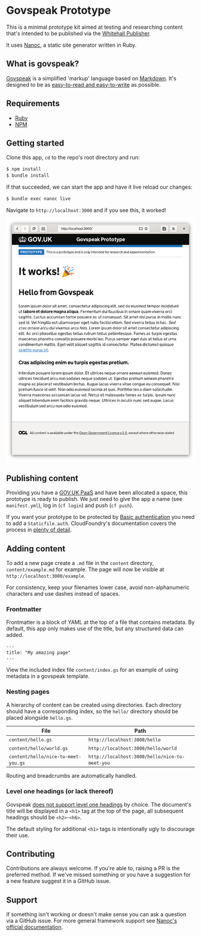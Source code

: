 # Govspeak Prototype

This is a minimal prototype kit aimed at testing and researching content that's
intended to be published via the [Whitehall Publisher](https://www.gov.uk/guidance/how-to-publish-on-gov-uk).

It uses [Nanoc](https://nanoc.ws/), a static site generator written in Ruby.

## What is govspeak?

[Govspeak](https://github.com/alphagov/govspeak) is a simplified 'markup'
language based on [Markdown](https://commonmark.org/). It's designed to be as
[easy-to-read and easy-to-write](https://govspeak-preview.herokuapp.com/guide)
as possible.

## Requirements
- [Ruby](https://www.ruby-lang.org/en/documentation/installation/#homebrew)
- [NPM](https://www.npmjs.com/get-npm)

## Getting started

Clone this app, `cd` to the repo's root directory and run:

``` bash
$ npm install
$ bundle install
```

If that succeeded, we can start the app and have it live reload our changes:

```bash
$ bundle exec nanoc live
```

Navigate to `http://localhost:3000` and if you see this, it worked!

![home page](docs/sample.png)

## Publishing content

Providing you have a  [GOV.UK PaaS](https://www.cloud.service.gov.uk/) and have
been allocated a space, this prototype is ready to publish. We just need to
give the app a name (see `manifest.yml`), log in (`cf login`) and push (`cf
push`).

If you want your prototype to be protected by [Basic authentication](https://developer.mozilla.org/en-US/docs/Web/HTTP/Authentication)
you need to add a `Staticfile.auth`. CloudFoundry's documentation covers the process in
[plenty of detail](https://docs.cloudfoundry.org/buildpacks/staticfile/index.html#basic-authentication).

## Adding content

To add a new page create a `.md` file in the `content` directory,
`content/example.md` for example. The page will now be visible at
`http://localhost:3000/example`.

For consistency, keep your filenames lower case, avoid non-alphanumeric characters and use
dashes instead of spaces.

### Frontmatter

Frontmatter is a block of YAML at the top of a file that contains metadata. By
default, this app only makes use of the title, but any structured data can
added.

```
---
title: "My amazing page"
---
```

View the included index file `content/index.gs` for an example of using
metadata in a govspeak template.

### Nesting pages

A hierarchy of content can be created using directories. Each directory should have
a corresponding index, so the `hello/` directory should be placed alongside `hello.gs`.

| File                                | Path                                           |
| ----                                | ----                                           |
| `content/hello.gs`                  | `http://localhost:3000/hello`                  |
| `content/hello/world.gs`            | `http://localhost:3000/hello/world`            |
| `content/hello/nice-to-meet-you.gs` | `http://localhost:3000/hello/nice-to-meet-you` |

Routing and breadcrumbs are automatically handled.

### Level one headings (or lack thereof)

Govspeak [does not support level one
headings](https://govspeak-preview.herokuapp.com/guide#Headings) by choice. The
document's title will be displayed in a `<h1>` tag at the top of the page, all
subsequent headings should be `<h2>`-`<h6>`.

The default styling for additional `<h1>` tags is intentionally ugly to
discourage their use.

## Contributing

Contributions are always welcome. If you're able to, raising a PR is the
preferred method. If we've missed something or you have a suggestion for
a new feature suggest it in a GitHub issue.

## Support

If something isn't working or doesn't make sense you can ask a question via a
GitHub issue. For more general framework support see [Nanoc's official documentation](https://nanoc.ws/about/).
